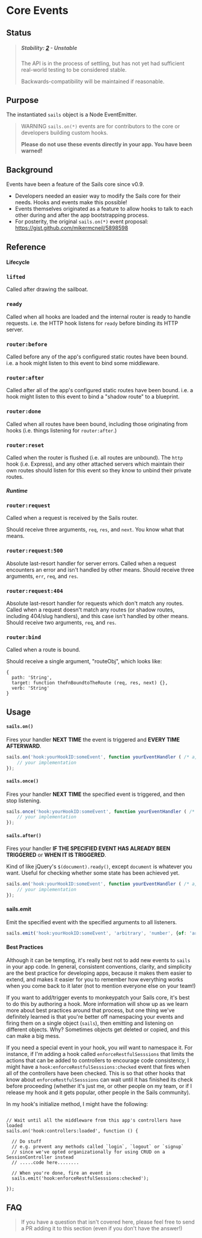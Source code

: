 # Core Events

## Status

> ##### Stability: [2](http://nodejs.org/api/documentation.html#documentation_stability_index) - Unstable
>
> The API is in the process of settling, but has not yet had sufficient real-world testing to be considered stable.  
>
> Backwards-compatibility will be maintained if reasonable.


## Purpose

The instantiated `sails` object is a Node EventEmitter.

> WARNING
> `sails.on(*)` events are for contributors to the core or developers building custom hooks.
>
> **Please do not use these events directly in your app. You have been warned!**



## Background

Events have been a feature of the Sails core since v0.9.

+ Developers needed an easier way to modify the Sails core for their needs.  Hooks and events make this possible!
+ Events themselves originated as a feature to allow hooks to talk to each other during and after the app bootstrapping process. 
+ For posterity, the original `sails.on(*)` event proposal: https://gist.github.com/mikermcneil/5898598




## Reference

#### Lifecycle

### `lifted`
Called after drawing the sailboat.

### `ready`
Called when all hooks are loaded and the internal router is ready to handle requests.
i.e. the HTTP hook listens for `ready` before binding its HTTP server.
  
### `router:before`
Called before any of the app's configured static routes have been bound.
i.e. a hook might listen to this event to bind some middleware.

### `router:after`
Called after all of the app's configured static routes have been bound.
i.e. a hook might listen to this event to bind a "shadow route" to a blueprint.

### `router:done`
Called when all routes have been bound, including those originating from hooks (i.e. things listening for `router:after`.)

### `router:reset`
Called when the router is flushed (i.e. all routes are unbound).
The `http` hook (i.e. Express), and any other attached servers which maintain their own routes should listen for this event so they know to unbind their private routes.


##### Runtime

### `router:request`
Called when a request is received by the Sails router.

Should receive three arguments, `req`, `res`, and `next`.
You know what that means.

### `router:request:500`
Absolute last-resort handler for server errors.
Called when a request encounters an error and isn't handled by other means.
Should receive three arguments, `err`, `req`, and `res`.

### `router:request:404`
Absolute last-resort handler for requests which don't match any routes.
Called when a request doesn't match any routes (or shadow routes, including 404/slug handlers), and this case isn't handled by other means.
Should receive two arguments, `req`, and `res`.


### `router:bind`
Called when a route is bound.

Should receive a single argument, "routeObj", which looks like:
```
{
  path: 'String',
  target: function theFnBoundtoTheRoute (req, res, next) {},
  verb: 'String'
}
```


## Usage

#### `sails.on()`

Fires your handler **NEXT TIME** the event is triggered and **EVERY TIME AFTERWARD**.

```javascript
sails.on('hook:yourHookID:someEvent', function yourEventHandler ( /* a, b, c, ..., z */ ) {
	// your implementation
});
```

#### `sails.once()`

Fires your handler **NEXT TIME** the specified event is triggered, and then stop listening.

```javascript
sails.once('hook:yourHookID:someEvent', function yourEventHandler ( /* a, b, c, ..., z */ ) {
	// your implementation
});
```

#### `sails.after()`

Fires your handler **IF THE SPECIFIED EVENT HAS ALREADY BEEN TRIGGERED** or **WHEN IT IS TRIGGERED**.

Kind of like jQuery's `$(document).ready()`, except `document` is whatever you want.
Useful for checking whether some state has been achieved yet.

```javascript
sails.on('hook:yourHookID:someEvent', function yourEventHandler ( /* a, b, c, ..., z */ ) {
	// your implementation
});
```

#### sails.emit

Emit the specified event with the specified arguments to all listeners.

```javascript
sails.emit('hook:yourHookID:someEvent', 'arbitrary', 'number', {of: 'arguments'}, ['allowed']);
```

#### Best Practices

Although it can be tempting, it's really best not to add new events to `sails` in your app code.  In general, consistent conventions, clarity, and simplicity are the best practice for developing apps, because it makes them easier to extend, and makes it easier for you to remember how everything works when you come back to it later (not to mention everyone else on your team!)

If you want to add/trigger events to monkeypatch your Sails core, it's best to do this by authoring a hook.  More information will show up as we learn more about best practices around that process, but one thing we've definitely learned is that you're better off namespacing your events and firing them on a single object (`sails`), then emitting and listening on different objects.  Why?  Sometimes objects get deleted or copied, and this can make a big mess.

If you need a special event in your hook, you *will* want to namespace it.  For instance, if I'm adding a hook called `enforceRestfulSesssions` that limits the actions that can be added to controllers to encourage code consistency, I might have a `hook:enforceRestfulSesssions:checked` event that fires when all of the controllers have been checked.  This is so that other hooks that know about `enforceRestfulSesssions` can wait until it has finished its check before proceeding  (whether it's just me, or other people on my team, or if I release my hook and it gets popular, other people in the Sails community).

In my hook's initialize method, I might have the following:

```javscript

// Wait until all the middleware from this app's controllers have loaded
sails.on('hook:controllers:loaded', function () {
  
  // Do stuff
  // e.g. prevent any methods called `login`, `logout` or `signup`
  // since we've opted organizationally for using CRUD on a SessionController instead
  // .....code here........
  
  // When you're done, fire an event in
  sails.emit('hook:enforceRestfulSesssions:checked');
  
});
```


## FAQ

> If you have a question that isn't covered here, please feel free to send a PR adding it to this section (even if you don't have the answer!)
